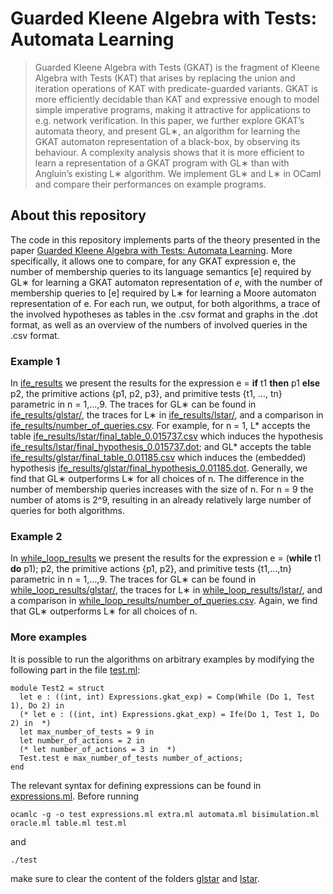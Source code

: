 # Guarded Kleene Algebra with Tests: Automata Learning
> Guarded Kleene Algebra with Tests (GKAT) is the fragment of Kleene Algebra with Tests (KAT) that arises by replacing the union and iteration operations of KAT with predicate-guarded variants. GKAT is more efficiently decidable than KAT and expressive enough to model simple imperative programs, making it attractive for applications to e.g. network verification. In this paper, we further explore GKAT’s automata theory, and present GL∗, an algorithm for learning the GKAT automaton representation of a black-box, by observing its behaviour. A complexity analysis shows that it is more efficient to learn a representation of a GKAT program with GL∗ than with Angluin’s existing L∗ algorithm. We implement GL∗ and L∗ in OCaml and compare their performances on example programs.

## About this repository

The code in this repository implements parts of the theory presented in the paper [Guarded Kleene Algebra with Tests: Automata Learning](https://arxiv.org/abs/2204.14153). More specifically, it allows one to compare, for any GKAT expression e, the number of membership queries to its language semantics [e] required by GL∗  for learning a GKAT automaton representation of *e*, with the number of membership queries to [e] required by L∗ for learning a Moore automaton representation of e. For each run, we output, for both algorithms, a trace of the involved hypotheses as tables in the .csv format and graphs in the .dot format, as well as an overview of the numbers of involved queries in the .csv format. 

### Example 1 

In [ife_results](ife_results) we present the results for the expression e =  **if** t1 **then** p1 **else** p2, the primitive actions {p1, p2, p3}, and primitive tests {t1, ..., tn} parametric in n = 1,...,9. The traces for GL∗ can be found in [ife_results/glstar/](ife_results/glstar/), the traces for L∗ in  [ife_results/lstar/](ife_results/lstar/), and a comparison in [ife_results/number_of_queries.csv](ife_results/number_of_queries.csv). For example, for n = 1, L* accepts the table [ife_results/lstar/final_table_0.015737.csv](ife_results/lstar/final_table_0.015737.csv) which induces the hypothesis [ife_results/lstar/final_hypothesis_0.015737.dot](ife_results/lstar/final_hypothesis_0.015737.dot); and GL* accepts the table [ife_results/glstar/final_table_0.01185.csv](ife_results/glstar/final_table_0.01185.csv) which induces the (embedded) hypothesis [ife_results/glstar/final_hypothesis_0.01185.dot](ife_results/glstar/final_hypothesis_0.01185.dot). Generally, we find that GL∗ outperforms L∗ for all choices of n. The difference in the number of membership queries increases with the size of n. For n = 9 the number of atoms is 2^9, resulting in an already relatively large number of queries for both algorithms.

### Example 2

In [while_loop_results](while_loop_results) we present the results for the expression e =  (**while** t1 **do** p1); p2, the primitive actions {p1, p2}, and primitive tests {t1,...,tn} parametric in n = 1,...,9. The traces for GL∗ can be found in [while_loop_results/glstar/](while_loop_results/glstar/), the traces for L∗ in  [while_loop_results/lstar/](while_loop_results/lstar/), and a comparison in [while_loop_results/number_of_queries.csv](while_loop_results/number_of_queries.csv). Again, we find that GL∗ outperforms L∗ for all choices of n.

### More examples

It is possible to run the algorithms on arbitrary examples by modifying the following part in the file [test.ml](test.ml):
```
module Test2 = struct
  let e : ((int, int) Expressions.gkat_exp) = Comp(While (Do 1, Test 1), Do 2) in 
  (* let e : ((int, int) Expressions.gkat_exp) = Ife(Do 1, Test 1, Do 2) in  *)
  let max_number_of_tests = 9 in
  let number_of_actions = 2 in 
  (* let number_of_actions = 3 in  *)
  Test.test e max_number_of_tests number_of_actions;
end
```
The relevant syntax for defining expressions can be found in [expressions.ml](expressions.ml). Before running 
```
ocamlc -g -o test expressions.ml extra.ml automata.ml bisimulation.ml oracle.ml table.ml test.ml
```
and 
```
./test
```
make sure to clear the content of the folders [glstar](glstar) and [lstar](lstar).
